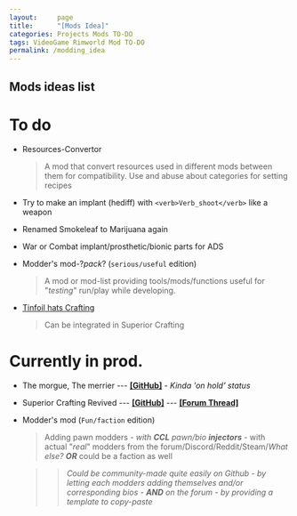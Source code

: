 ```yaml
---
layout:     page
title:      "[Mods Idea]"
categories: Projects Mods TO-DO
tags: VideoGame Rimworld Mod TO-DO
permalink: /modding_idea
---
```

## Mods ideas list

# To do

- Resources-Convertor

    > A mod that convert resources used in different  mods between them for compatibility. Use and abuse about categories for setting recipes

- Try to make an implant (hediff) with `<verb>Verb_shoot</verb>` like a weapon
- Renamed Smokeleaf to Marijuana again
- War or Combat implant/prosthetic/bionic parts for ADS
- Modder's mod-?*pack*? (`serious/useful` edition)

    > A mod or mod-list providing tools/mods/functions useful for "*testing*" run/play while developing.

- [Tinfoil hats Crafting](https://www.reddit.com/r/RimWorld/comments/5arpkm/how_to_get_tinfoil_hats/)

    > Can be integrated in Superior Crafting

# Currently in prod.
- The morgue, The merrier --- [**[GitHub]**](https://github.com/kaptain-kavern/The-morgue-the-merrier) - *Kinda 'on hold' status*
- Superior Crafting Revived --- [**[GitHub]**](https://github.com/kaptain-kavern/Superior-Crafting-Revived) --- [**[Forum Thread]**](https://ludeon.com/forums/index.php?topic=27252)
- Modder's mod (`Fun/faction` edition)

    > Adding  pawn modders - _with **CCL** pawn/bio **injectors**_ - with actual "*real*" modders from the forum/Discord/Reddit/Steam/*What else?* ***OR*** could be a faction as well
    
    > >*Could be community-made quite easily on Github - by letting each modders adding themselves and/or corresponding bios - __AND__ on the forum - by providing a template to copy-paste*